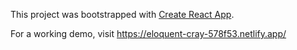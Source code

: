 This project was bootstrapped with [Create React App](https://github.com/facebook/create-react-app).

For a working demo, visit https://eloquent-cray-578f53.netlify.app/

